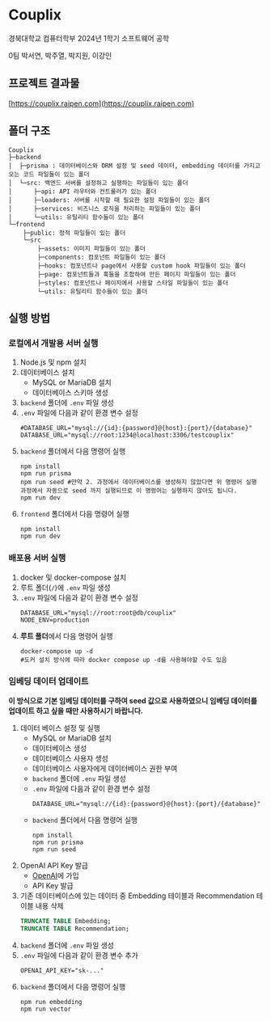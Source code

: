 # Couplix
경북대학교 컴퓨터학부 2024년 1학기 소프트웨어 공학

0팀 박서연, 박주열, 박지원, 이강인

## 프로젝트 결과물
[https://couplix.raipen.com](https://couplix.raipen.com)

## 폴더 구조

```null
Couplix
├─backend
│  ├─prisma : 데이터베이스와 ORM 설정 및 seed 데이터, embedding 데이터를 가지고 오는 코드 파일들이 있는 폴더
│  └─src: 백엔드 서버를 설정하고 실행하는 파일들이 있는 폴더
│      ├─api: API 라우터와 컨트롤러가 있는 폴더
│      ├─loaders: 서버를 시작할 때 필요한 설정 파일들이 있는 폴더
│      ├─services: 비즈니스 로직을 처리하는 파일들이 있는 폴더
│      └─utils: 유틸리티 함수들이 있는 폴더
└─frontend
    ├─public: 정적 파일들이 있는 폴더
    └─src
        ├─assets: 이미지 파일들이 있는 폴더
        ├─components: 컴포넌트 파일들이 있는 폴더
        ├─hooks: 컴포넌트나 page에서 사용할 custom hook 파일들이 있는 폴더
        ├─page: 컴포넌트들과 훅들을 조합하여 만든 페이지 파일들이 있는 폴더
        ├─styles: 컴포넌트나 페이지에서 사용할 스타일 파일들이 있는 폴더
        └─utils: 유틸리티 함수들이 있는 폴더
```

## 실행 방법
### 로컬에서 개발용 서버 실행
1. Node.js 및 npm 설치
2. 데이터베이스 설치
    - MySQL or MariaDB 설치
    - 데이터베이스 스키마 생성
3. ```backend``` 폴더에 ```.env``` 파일 생성
4. ```.env``` 파일에 다음과 같이 환경 변수 설정
    ```shell
    #DATABASE_URL="mysql://{id}:{password}@{host}:{port}/{database}"
    DATABASE_URL="mysql://root:1234@localhost:3306/testcouplix"
    ```
5. ```backend``` 폴더에서 다음 명령어 실행
    ```shell
    npm install
    npm run prisma
    npm run seed #만약 2. 과정에서 데이터베이스를 생성하지 않았다면 위 명령어 실행 과정에서 자동으로 seed 까지 실행되므로 이 명령어는 실행하지 않아도 됩니다.
    npm run dev
    ```
6. ```frontend``` 폴더에서 다음 명령어 실행
    ```shell
    npm install
    npm run dev
    ```

### 배포용 서버 실행
1. docker 및 docker-compose 설치
2. 루트 폴더(```/```)에 ```.env``` 파일 생성
3. ```.env``` 파일에 다음과 같이 환경 변수 설정
    ```shell
    DATABASE_URL="mysql://root:root@db/couplix"
    NODE_ENV=production
    ```
4. **루트 폴더**에서 다음 명령어 실행
    ```shell
    docker-compose up -d
    #도커 설치 방식에 따라 docker compose up -d를 사용해야할 수도 있음
    ```

### 임베딩 데이터 업데이트

**이 방식으로 기본 임베딩 데이터를 구하여 seed 값으로 사용하였으니 임베딩 데이터를 업데이트 하고 싶을 때만 사용하시기 바랍니다.**

1. 데이터 베이스 설정 및 실행
    - MySQL or MariaDB 설치
    - 데이터베이스 생성
    - 데이터베이스 사용자 생성
    - 데이터베이스 사용자에게 데이터베이스 권한 부여
    - ```backend``` 폴더에 ```.env``` 파일 생성
    - ```.env``` 파일에 다음과 같이 환경 변수 설정
        ```shell
        DATABASE_URL="mysql://{id}:{password}@{host}:{port}/{database}"
        ```
    - ```backend``` 폴더에서 다음 명령어 실행
        ```shell
        npm install
        npm run prisma
        npm run seed
        ```
2. OpenAI API Key 발급
    - [OpenAI](https://platform.openai.com/)에 가입
    - API Key 발급
3. 기존 데이터베이스에 있는 데이터 중 Embedding 테이블과 Recommendation 테이블 내용 삭제
    ```sql
    TRUNCATE TABLE Embedding;
    TRUNCATE TABLE Recommendation;
    ```
1. ```backend``` 폴더에 ```.env``` 파일 생성
2. ```.env``` 파일에 다음과 같이 환경 변수 추가
    ```shell
    OPENAI_API_KEY="sk-..."
    ```
3. ```backend``` 폴더에서 다음 명령어 실행
    ```shell
    npm run embedding
    npm run vector
    ```
